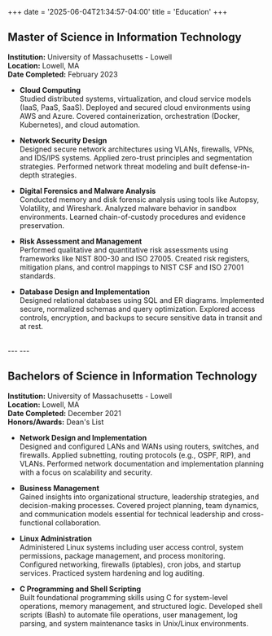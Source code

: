 +++
date = '2025-06-04T21:34:57-04:00'
title = 'Education'
+++

## Master of Science in Information Technology
**Institution:** University of Massachusetts - Lowell    
**Location:** Lowell, MA    
**Date Completed:** February 2023

- **Cloud Computing**  
  Studied distributed systems, virtualization, and cloud service models (IaaS, PaaS, SaaS). Deployed and secured cloud environments using AWS and Azure. Covered containerization, orchestration (Docker, Kubernetes), and cloud automation.

- **Network Security Design**  
  Designed secure network architectures using VLANs, firewalls, VPNs, and IDS/IPS systems. Applied zero-trust principles and segmentation strategies. Performed network threat modeling and built defense-in-depth strategies.

- **Digital Forensics and Malware Analysis**  
  Conducted memory and disk forensic analysis using tools like Autopsy, Volatility, and Wireshark. Analyzed malware behavior in sandbox environments. Learned chain-of-custody procedures and evidence preservation.

- **Risk Assessment and Management**  
  Performed qualitative and quantitative risk assessments using frameworks like NIST 800-30 and ISO 27005. Created risk registers, mitigation plans, and control mappings to NIST CSF and ISO 27001 standards.

- **Database Design and Implementation**  
  Designed relational databases using SQL and ER diagrams. Implemented secure, normalized schemas and query optimization. Explored access controls, encryption, and backups to secure sensitive data in transit and at rest.

<br>
---
---

## Bachelors of Science in Information Technology 
**Institution:** University of Massachusetts - Lowell  
**Location:** Lowell, MA  
**Date Completed:** December 2021    
**Honors/Awards:** Dean's List

- **Network Design and Implementation**  
  Designed and configured LANs and WANs using routers, switches, and firewalls. Applied subnetting, routing protocols (e.g., OSPF, RIP), and VLANs. Performed network documentation and implementation planning with a focus on scalability and security.

- **Business Management**  
  Gained insights into organizational structure, leadership strategies, and decision-making processes. Covered project planning, team dynamics, and communication models essential for technical leadership and cross-functional collaboration.

- **Linux Administration**  
  Administered Linux systems including user access control, system permissions, package management, and process monitoring. Configured networking, firewalls (iptables), cron jobs, and startup services. Practiced system hardening and log auditing.

- **C Programming and Shell Scripting**  
  Built foundational programming skills using C for system-level operations, memory management, and structured logic. Developed shell scripts (Bash) to automate file operations, user management, log parsing, and system maintenance tasks in Unix/Linux environments.

